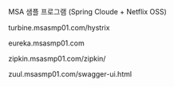MSA 샘플 프로그램 (Spring Cloude + Netflix OSS)



turbine.msasmp01.com/hystrix

eureka.msasmp01.com

zipkin.msasmp01.com/zipkin/

zuul.msasmp01.com/swagger-ui.html